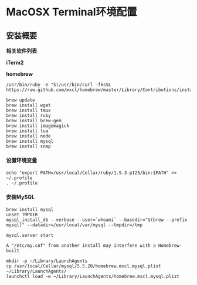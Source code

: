 # MacOSX Terminal环境配置

## 安装概要

**相关软件列表**

**iTerm2**

__homebrew__

	/usr/bin/ruby -e "$(/usr/bin/curl -fksSL https://raw.github.com/mxcl/homebrew/master/Library/Contributions/install_homebrew.rb)"
	
	brew update
	brew install wget
	brew install tmux
	brew install ruby
	brew install brew-gem
	brew install imagemagick
	brew install lua
	brew install node
	brew install mysql
	brew install snmp

#### 设置环境变量

	echo "export PATH=/usr/local/Cellar/ruby/1.9.3-p125/bin:$PATH" >> ~/.profile
	. ~/.profile
	
#### 安装MySQL

	brew install mysql
	unset TMPDIR
	mysql_install_db --verbose --user=`whoami` --basedir="$(brew --prefix mysql)" --datadir=/usr/local/var/mysql --tmpdir=/tmp

	mysql.server start

	A "/etc/my.cnf" from another install may interfere with a Homebrew-built

	mkdir -p ~/Library/LaunchAgents
	cp /usr/local/Cellar/mysql/5.5.20/homebrew.mxcl.mysql.plist ~/Library/LaunchAgents/
	launchctl load -w ~/Library/LaunchAgents/homebrew.mxcl.mysql.plist
